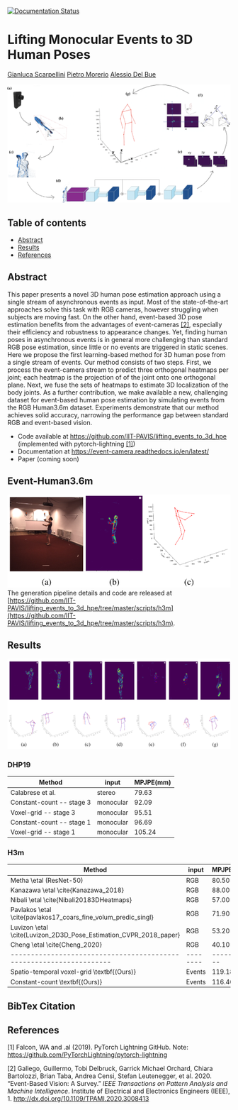 [![Documentation
Status](https://readthedocs.org/projects/event-camera/badge/?version=latest)](https://event-camera.readthedocs.io/en/latest/?badge=latest)

# Lifting Monocular Events to 3D Human Poses
[Gianluca Scarpellini](https://scarpellini.dev/) [Pietro Morerio](https://scholar.google.com/citations?user=lPV9rbkAAAAJ&hl=it&oi=ao) [Alessio Del Bue](https://scholar.google.com/citations?user=LUzvbGIAAAAJ&hl=it&oi=ao)

![Method](./resources/figures/abstr_mono.png)

## Table of contents
- [Abstract](#Abstract)
- [Results](#Results)
- [References](#References)

## Abstract

This paper presents a novel 3D human pose estimation approach using a single
stream of asynchronous events as input. Most of the state-of-the-art approaches
solve this task with RGB cameras, however struggling when subjects are moving
fast. On the other hand, event-based 3D pose estimation benefits from the
advantages of event-cameras [[2]](#2), especially their efficiency and robustness to
appearance changes. Yet, finding human poses in asynchronous events is in
general more challenging than standard RGB pose estimation, since little or no
events are triggered in static scenes. Here we propose the first learning-based
method for 3D human pose from a single stream of events. Our method consists of
two steps. First, we process the event-camera stream to predict three orthogonal
heatmaps per joint; each heatmap is the projection of of the joint onto one
orthogonal plane. Next, we fuse the sets of heatmaps to estimate 3D localization
of the body joints. As a further contribution, we make available a new,
challenging dataset for event-based human pose estimation by simulating events
from the RGB Human3.6m dataset. Experiments demonstrate that our method achieves
solid accuracy, narrowing the performance gap between standard RGB and
event-based vision. 

- Code available at https://github.com/IIT-PAVIS/lifting_events_to_3d_hpe
  (implemented with pytorch-lightning [[1]](#1))
- Documentation at https://event-camera.readthedocs.io/en/latest/
- Paper (coming soon)

## Event-Human3.6m
![Example of simulated events from Human3.6m](./resources/figures/h3m.png)
The generation pipeline details and code are released at [https://github.com/IIT-PAVIS/lifting_events_to_3d_hpe/tree/master/scripts/h3m](https://github.com/IIT-PAVIS/lifting_events_to_3d_hpe/tree/master/scripts/h3m).

## Results
![Results](./resources/figures/results.png)

### DHP19

| Method                    | input     | MPJPE(mm) |
|---------------------------|-----------|-----------|
| Calabrese et al.          | stereo    |     79.63 |
| Constant-count -- stage 3 | monocular |     92.09 |
| Voxel-grid -- stage 3     | monocular |     95.51 |
| Constant-count -- stage 1 | monocular |     96.69 |
| Voxel-grid -- stage 1     | monocular |    105.24 |

### H3m
| Method                                                            | input  | MPJPE(mm) |
|-------------------------------------------------------------------|--------|-----------|
| Metha \etal (ResNet-50)                                           | RGB    |     80.50 |
| Kanazawa \etal  \cite{Kanazawa_2018}                              | RGB    |     88.00 |
| Nibali \etal \cite{Nibali20183DHeatmaps}                          | RGB    |     57.00 |
| Pavlakos \etal \cite{pavlakos17_coars_fine_volum_predic_singl}    | RGB    |     71.90 |
| Luvizon \etal \cite{Luvizon_2D3D_Pose_Estimation_CVPR_2018_paper} | RGB    |     53.20 |
| Cheng \etal \cite{Cheng_2020}                                     | RGB    |     40.10 |
|-------------------------------------------------------------------|--------|-----------|
| Spatio-temporal voxel-grid \textbf{(Ours)}                        | Events |    119.18 |
| Constant-count \textbf{(Ours)}                                    | Events |    116.40 |


## BibTex Citation

## References
<a id="1">[1]</a> Falcon, WA and .al (2019). PyTorch Lightning GitHub. Note:
https://github.com/PyTorchLightning/pytorch-lightning

<a id="2">[2]</a> Gallego, Guillermo, Tobi Delbruck, Garrick Michael Orchard, Chiara Bartolozzi, Brian Taba, Andrea Censi, Stefan Leutenegger, et al. 2020. “Event-Based Vision: A Survey.” _IEEE Transactions on Pattern Analysis and Machine Intelligence_. Institute of Electrical and Electronics Engineers (IEEE), 1. <http://dx.doi.org/10.1109/TPAMI.2020.3008413>
